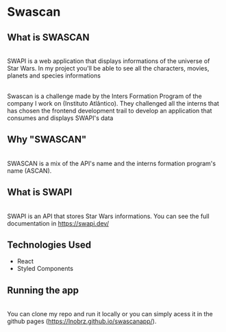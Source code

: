 <h1> Swascan </h1>

<h2> What is SWASCAN </h2>

</br> SWAPI is a web application that displays informations of the universe of Star Wars. In my project you'll be able to see all the characters, movies, planets and species informations</br>

</br> Swascan is a challenge made by the Inters Formation Program of the company I work on (Instituto Atlântico). They challenged all the interns that has chosen the frontend development trail to develop an application that consumes and displays SWAPI's data</br>

<h2> Why "SWASCAN" </h2>

</br> SWASCAN is a mix of the API's name and the interns formation program's name (ASCAN). </h2>

<h2> What is SWAPI </h2>

</br> SWAPI is an API that stores Star Wars informations. You can see the full documentation in https://swapi.dev/ </br>

<h2>Technologies Used</h2>

<ul>  
  <li>React</li>
  <li>Styled Components</li>
</ul>

<h2> Running the app </h2>

</br> You can clone my repo and run it locally or you can simply acess it in the github pages (https://lnobrz.github.io/swascanapp/). </br>
